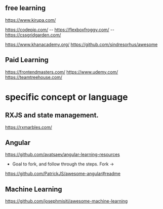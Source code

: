 ## free learning
https://www.kirupa.com/

https://codepip.com/
-- https://flexboxfroggy.com/
-- https://cssgridgarden.com/

https://www.khanacademy.org/
https://github.com/sindresorhus/awesome

## Paid Learning
https://frontendmasters.com/
https://www.udemy.com/
https://teamtreehouse.com/

# specific concept or language

## RXJS and state management.
https://rxmarbles.com/

## Angular
https://github.com/avatsaev/angular-learning-resources
- Goal to fork, and follow through the steps. Fork -> 

https://github.com/PatrickJS/awesome-angular#readme

## Machine Learning
https://github.com/josephmisiti/awesome-machine-learning

